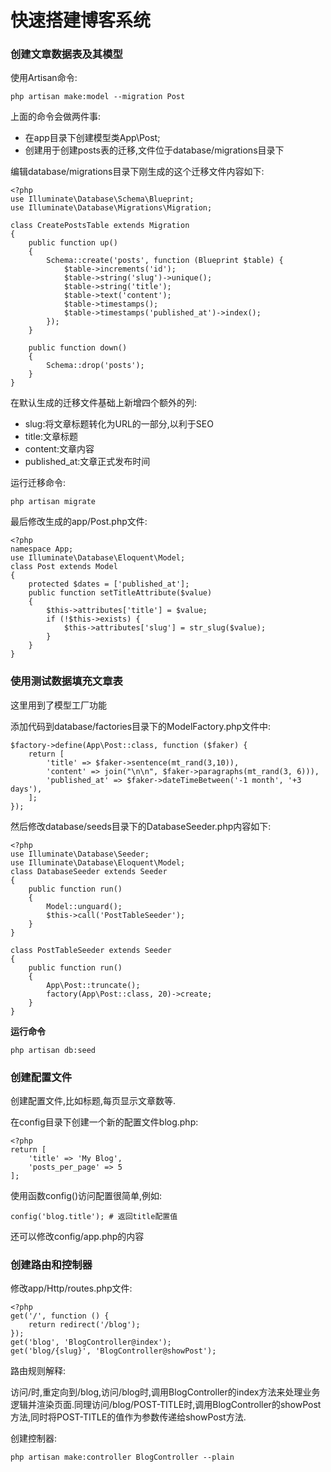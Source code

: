 # 快速搭建博客系统

### 创建文章数据表及其模型

使用Artisan命令:

```
php artisan make:model --migration Post
```

上面的命令会做两件事:

* 在app目录下创建模型类App\Post;
* 创建用于创建posts表的迁移,文件位于database\/migrations目录下

编辑database\/migrations目录下刚生成的这个迁移文件内容如下:

```
<?php
use Illuminate\Database\Schema\Blueprint;
use Illuminate\Database\Migrations\Migration;

class CreatePostsTable extends Migration
{
    public function up()
    {
        Schema::create('posts', function (Blueprint $table) {
            $table->increments('id');
            $table->string('slug')->unique();
            $table->string('title');
            $table->text('content');
            $table->timestamps();
            $table->timestamps('published_at')->index();
        });
    }

    public function down()
    {
        Schema::drop('posts');
    }
}
```

在默认生成的迁移文件基础上新增四个额外的列:

* slug:将文章标题转化为URL的一部分,以利于SEO
* title:文章标题
* content:文章内容
* published\_at:文章正式发布时间

运行迁移命令:

```
php artisan migrate
```

最后修改生成的app\/Post.php文件:

```
<?php
namespace App;
use Illuminate\Database\Eloquent\Model;
class Post extends Model
{
    protected $dates = ['published_at'];
    public function setTitleAttribute($value)
    {
        $this->attributes['title'] = $value;
        if (!$this->exists) {
            $this->attributes['slug'] = str_slug($value);
        }
    }
}
```

### 使用测试数据填充文章表

这里用到了模型工厂功能

添加代码到database\/factories目录下的ModelFactory.php文件中:

```
$factory->define(App\Post::class, function ($faker) {
    return [
        'title' => $faker->sentence(mt_rand(3,10)),
        'content' => join("\n\n", $faker->paragraphs(mt_rand(3, 6))),
        'published_at' => $faker->dateTimeBetween('-1 month', '+3 days'),
    ];
});
```

然后修改database\/seeds目录下的DatabaseSeeder.php内容如下:

```
<?php
use Illuminate\Database\Seeder;
use Illuminate\Database\Eloquent\Model;
class DatabaseSeeder extends Seeder
{
    public function run()
    {
        Model::unguard();
        $this->call('PostTableSeeder');
    }
}

class PostTableSeeder extends Seeder
{
    public function run()
    {
        App\Post::truncate();
        factory(App\Post::class, 20)->create;
    }
}
```

**运行命令**

```
php artisan db:seed
```

### 创建配置文件

创建配置文件,比如标题,每页显示文章数等.

在config目录下创建一个新的配置文件blog.php:

```
<?php
return [
    'title' => 'My Blog',
    'posts_per_page' => 5
];
```

使用函数config\(\)访问配置很简单,例如:

```
config('blog.title'); # 返回title配置值
```

还可以修改config\/app.php的内容

### 创建路由和控制器

修改app\/Http\/routes.php文件:

```
<?php
get('/', function () {
    return redirect('/blog');
});
get('blog', 'BlogController@index');
get('blog/{slug}', 'BlogController@showPost');
```

路由规则解释:

访问\/时,重定向到\/blog,访问\/blog时,调用BlogController的index方法来处理业务逻辑并渲染页面.同理访问\/blog\/POST-TITLE时,调用BlogController的showPost方法,同时将POST-TITLE的值作为参数传递给showPost方法.

创建控制器:

```
php artisan make:controller BlogController --plain
```

